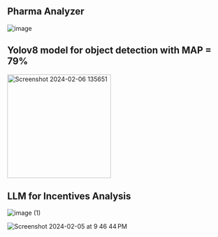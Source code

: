 ## Pharma Analyzer

![image](https://github.com/DevanshR1123/D2K-PharmaAnalyzer/assets/110150230/ddcb22d5-4382-4f5b-ae46-7510e9a2696f)

## Yolov8 model for object detection with MAP = 79%

<img width="237" alt="Screenshot 2024-02-06 135651" src="https://github.com/DevanshR1123/D2K-PharmaAnalyzer/assets/110150230/9174e75a-dff4-44e3-a13d-85112f991493">

## LLM for Incentives Analysis 

![image (1)](https://github.com/DevanshR1123/D2K-PharmaAnalyzer/assets/110150230/bf292e64-955a-40e4-b77d-2a14d3bf715a)


![Screenshot 2024-02-05 at 9 46 44 PM](https://github.com/DevanshR1123/D2K-PharmaAnalyzer/assets/110150230/97d3cecd-fd76-40b3-b278-9183bf641cfe)
